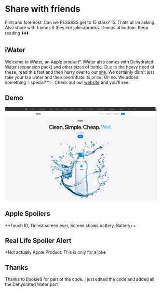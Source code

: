 # Share with friends
First and foremost: Can we PLSSSSS get to 15 stars? 15. Thats all im asking. Also share with friends if they like jokes/pranks.
Demos at bottom. Keep reading ⬇️⬇️⬇️

## iWater

Welcome to iWater, an Apple product*. iWater also comes with Dehydrated Water (expansion pack) and other sizes of bottle. Due to the heavy need of these, read this fast and then hurry over to our [site](https://external.ink/?to=https://bit.ly/dehydratedwater). We certainly didn't just take your tap water and then overinflate its price. Oh no. We added something ✨special**✨. Check out our [website](https://external.ink/?to=https://bit.ly/dehydratedwater) and you'll see.

## Demo

![Demo](demo.png)

## Apple Spoilers
**Touch ID, Tiniest screen ever, Screen shows battery, Battery++

## Real Life Spoiler Alert
*Not actually Apple Product. This is only for a joke

## Thanks
Thanks to Bookie0 for part of the code. I just edited the code and added all the Dehydrated Water part
